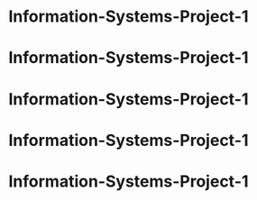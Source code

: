 # Information-Systems-Project-1
# Information-Systems-Project-1
# Information-Systems-Project-1
# Information-Systems-Project-1
# Information-Systems-Project-1
